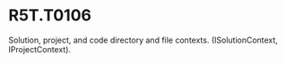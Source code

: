 # R5T.T0106
Solution, project, and code directory and file contexts. (ISolutionContext, IProjectContext).
